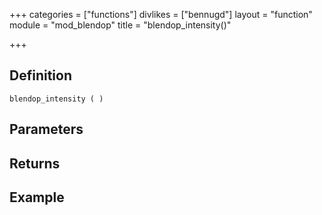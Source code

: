 +++
categories = ["functions"]
divlikes = ["bennugd"]
layout = "function"
module = "mod_blendop"
title = "blendop_intensity()"

+++

## Definition

    blendop_intensity ( )

## Parameters

## Returns

## Example
